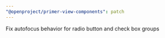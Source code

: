 ```yaml
---
"@openproject/primer-view-components": patch
---
```


Fix autofocus behavior for radio button and check box groups
